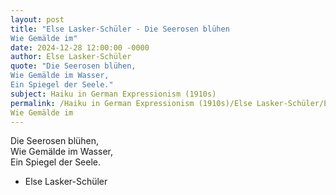 ```yaml
---
layout: post
title: "Else Lasker-Schüler - Die Seerosen blühen  
Wie Gemälde im"
date: 2024-12-28 12:00:00 -0000
author: Else Lasker-Schüler
quote: "Die Seerosen blühen,  
Wie Gemälde im Wasser,  
Ein Spiegel der Seele."
subject: Haiku in German Expressionism (1910s)
permalink: /Haiku in German Expressionism (1910s)/Else Lasker-Schüler/Else Lasker-Schüler - Die Seerosen blühen  
Wie Gemälde im
---
```


Die Seerosen blühen,  
Wie Gemälde im Wasser,  
Ein Spiegel der Seele.

- Else Lasker-Schüler
